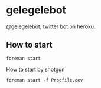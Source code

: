 gelegelebot
===========

@gelegelebot, twitter bot on heroku.

How to start
------------
    foreman start

How to start by shotgun

    foreman start -f Procfile.dev

